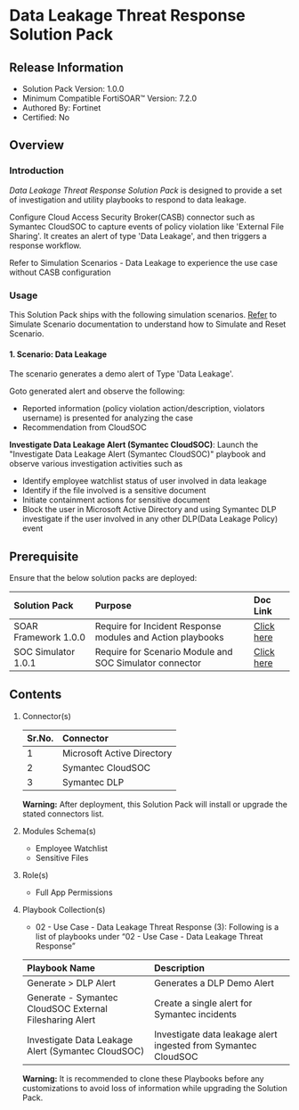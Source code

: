 # Data Leakage Threat Response Solution Pack

## Release Information

- Solution Pack Version: 1.0.0
- Minimum Compatible FortiSOAR™ Version: 7.2.0
- Authored By: Fortinet
- Certified: No

## Overview

### Introduction

*Data Leakage Threat Response Solution Pack* is designed to provide a set of investigation and utility playbooks to respond to data leakage.

Configure Cloud Access Security Broker(CASB) connector such as Symantec CloudSOC to capture events of policy violation like 'External File Sharing'. It creates an alert of type 'Data Leakage', and then triggers a response workflow.

Refer to Simulation Scenarios - Data Leakage to experience the use case without CASB configuration

### Usage

This Solution Pack ships with the following simulation scenarios. [Refer](https://github.com/fortinet-fortisoar/solution-pack-soc-simulator/blob/develop/docs/solution-pack-guide.md) to Simulate Scenario documentation to understand how to Simulate and Reset Scenario.

#### 1. Scenario: Data Leakage

The scenario generates a demo alert of Type 'Data Leakage'.

Goto generated alert and observe the following:

- Reported information (policy violation action/description, violators username) is presented for analyzing the case
- Recommendation from CloudSOC

**Investigate Data Leakage Alert (Symantec CloudSOC)**: Launch the "Investigate Data Leakage Alert (Symantec CloudSOC)" playbook and observe various investigation activities such as

- Identify employee watchlist status of user involved in data leakage
- Identify if the file involved is a sensitive document
- Initiate containment actions for sensitive document
- Block the user in Microsoft Active Directory and using Symantec DLP investigate if the user involved in any other DLP(Data Leakage Policy) event

## Prerequisite

Ensure that the below solution packs are deployed:

**Solution Pack**|**Purpose**|**Doc Link**|
| :- | :- | :- |
|SOAR Framework 1.0.0|Require for Incident Response modules and Action playbooks|[Click here](https://github.com/fortinet-fortisoar/solution-pack-soar-framework/blob/develop/README.md)|
|SOC Simulator 1.0.1|Require for Scenario Module and SOC Simulator connector| [Click here](https://github.com/fortinet-fortisoar/solution-pack-soc-simulator/blob/develop/README.md)|

## Contents

1. Connector(s)

    |**Sr.No.**|**Connector**|
    | :- | :- |
    |1|Microsoft Active Directory|
    |2|Symantec CloudSOC|
    |3|Symantec DLP|

    **Warning:** After deployment, this Solution Pack will install or upgrade the stated connectors list.

2. Modules Schema(s)
    - Employee Watchlist
    - Sensitive Files

3. Role(s)
    - Full App Permissions

4. Playbook Collection(s)

    - 02 - Use Case - Data Leakage Threat Response (3):
        Following is a list of playbooks under “02 - Use Case - Data Leakage Threat Response”

    |**Playbook Name**|**Description**
    | :- | :- |
    |Generate > DLP Alert|Generates a DLP Demo Alert|
    |Generate - Symantec CloudSOC External Filesharing Alert|Create a single alert for  Symantec incidents|
    |Investigate Data Leakage Alert (Symantec CloudSOC)|Investigate data leakage alert  ingested from Symantec CloudSOC|

    **Warning:** It is recommended to clone these Playbooks before any customizations to avoid loss of information while upgrading the Solution Pack.
